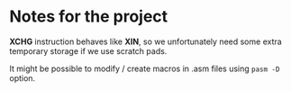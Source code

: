 # Notes for the project

**XCHG** instruction behaves like **XIN**, so we unfortunately need some extra temporary storage if we use scratch pads.

It might be possible to modify / create macros in .asm files using `pasm -D` option.